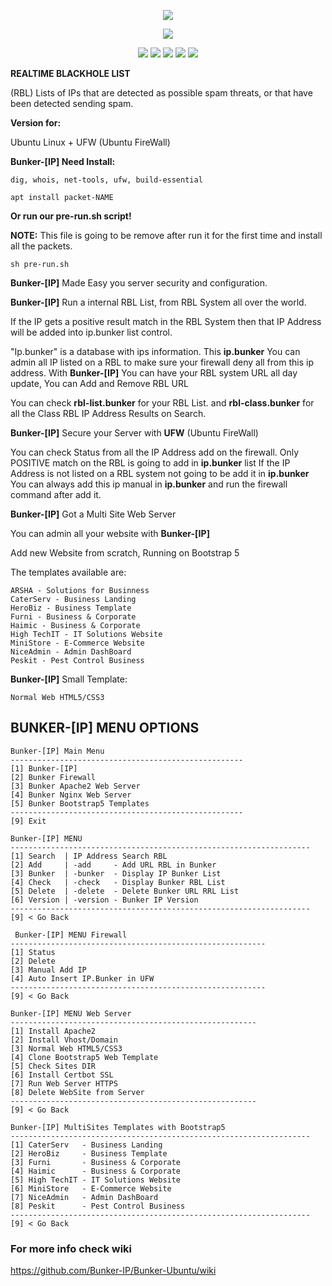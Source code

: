  <p align="center">
  <img src="https://dnsbl.evilnet.org/assets/img/bunker-ip-small-logo.png">
</p>

 
<p align="center">
  <img src="https://img.shields.io/badge/Bunker_IP-v1.1_BETA-BETA">
</p>


<p align="center">
  <img src="https://img.shields.io/badge/Maintained%3F-Yes-green?style=for-the-badge">
  <img src="https://img.shields.io/github/license/Bunker-IP/Bunker-Ubuntu?style=for-the-badge">
  <img src="https://img.shields.io/github/stars/Bunker-IP/Bunker-Ubuntu?style=for-the-badge">
  <img src="https://img.shields.io/github/forks/Bunker-IP/Bunker-Ubuntu?color=teal&style=for-the-badge">
  <img src="https://img.shields.io/github/issues/Bunker-IP/Bunker-Ubuntu?color=violet&style=for-the-badge">
</p>


**REALTIME BLACKHOLE LIST**

(RBL) Lists of IPs that are detected as possible spam threats, or that have been detected sending spam.

**Version for:** 

Ubuntu Linux + UFW (Ubuntu FireWall)

**Bunker-[IP] Need Install:** 

``` 
dig, whois, net-tools, ufw, build-essential 
```


```
apt install packet-NAME
```

**Or run our pre-run.sh script!**

**NOTE:** This file is going to be remove after run it for the first time and install all the packets.

```
sh pre-run.sh
```

**Bunker-[IP]** Made Easy you server security and configuration.

**Bunker-[IP]** Run a internal RBL List, from RBL System all over the world.

If the IP gets a positive result match in the RBL System then that IP Address will be added into ip.bunker list control.

"Ip.bunker" is a database with ips information.
This **ip.bunker** You can admin all IP listed on a RBL to make sure your firewall deny all from this ip address.
With **Bunker-[IP]** You can have your RBL system URL all day update, You can Add and Remove RBL URL

You can check **rbl-list.bunker** for your RBL List.
and **rbl-class.bunker** for all the Class RBL IP Address Results on Search.

**Bunker-[IP]** Secure your Server with **UFW** (Ubuntu FireWall)

You can check Status from all the IP Address add on the firewall.
Only POSITIVE match on the RBL is going to add in **ip.bunker** list
If the IP Address is not listed on a RBL system not going to be add it in **ip.bunker**
You can always add this ip manual in **ip.bunker** and run the firewall command after add it.

**Bunker-[IP]** Got a Multi Site Web Server

You can admin all your website with **Bunker-[IP]**

Add new Website from scratch, Running on Bootstrap 5

The templates available are:

```
ARSHA - Solutions for Businness
CaterServ - Business Landing
HeroBiz - Business Template
Furni - Business & Corporate
Haimic - Business & Corporate
High TechIT - IT Solutions Website
MiniStore - E-Commerce Website
NiceAdmin - Admin DashBoard
Peskit - Pest Control Business
```

**Bunker-[IP]** Small Template: 

```
Normal Web HTML5/CSS3
```


## BUNKER-[IP] MENU OPTIONS


```
Bunker-[IP] Main Menu 
----------------------------------------------------
[1] Bunker-[IP]
[2] Bunker Firewall
[3] Bunker Apache2 Web Server
[4] Bunker Nginx Web Server
[5] Bunker Bootstrap5 Templates
----------------------------------------------------
[9] Exit

```

```
Bunker-[IP] MENU
-------------------------------------------------------------------
[1] Search  | IP Address Search RBL
[2] Add     | -add     - Add URL RBL in Bunker
[3] Bunker  | -bunker  - Display IP Bunker List
[4] Check   | -check   - Display Bunker RBL List
[5] Delete  | -delete  - Delete Bunker URL RRL List
[6] Version | -version - Bunker IP Version
-------------------------------------------------------------------
[9] < Go Back

```

```
 Bunker-[IP] MENU Firewall
---------------------------------------------------------
[1] Status
[2] Delete
[3] Manual Add IP
[4] Auto Insert IP.Bunker in UFW
---------------------------------------------------------
[9] < Go Back

```

```
Bunker-[IP] MENU Web Server
-------------------------------------------------------
[1] Install Apache2
[2] Install Vhost/Domain
[3] Normal Web HTML5/CSS3
[4] Clone Bootstrap5 Web Template
[5] Check Sites DIR
[6] Install Certbot SSL
[7] Run Web Server HTTPS
[8] Delete WebSite from Server
-------------------------------------------------------
[9] < Go Back

```

```
Bunker-[IP] MultiSites Templates with Bootstrap5
-------------------------------------------------------------------
[1] CaterServ   - Business Landing
[2] HeroBiz     - Business Template
[3] Furni       - Business & Corporate
[4] Haimic      - Business & Corporate
[5] High TechIT - IT Solutions Website
[6] MiniStore   - E-Commerce Website
[7] NiceAdmin   - Admin DashBoard
[8] Peskit      - Pest Control Business
-------------------------------------------------------------------
[9] < Go Back

```

### For more info check wiki

https://github.com/Bunker-IP/Bunker-Ubuntu/wiki
